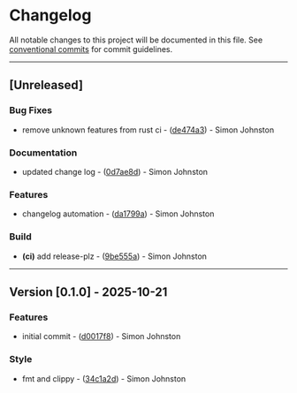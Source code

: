 # Changelog

All notable changes to this project will be documented in this file.
See [conventional commits](https://www.conventionalcommits.org/) for commit guidelines.

---
## [Unreleased]

### Bug Fixes

- remove unknown features from rust ci - ([de474a3](https://github.com/johnstonskj/rust-flat-error/commit/de474a3a6644b336b961d1bc6719972c140a3bff)) - Simon Johnston

### Documentation

- updated change log - ([0d7ae8d](https://github.com/johnstonskj/rust-flat-error/commit/0d7ae8db32d9e75cad73e4ff5e9200fb6739a48a)) - Simon Johnston

### Features

- changelog automation - ([da1799a](https://github.com/johnstonskj/rust-flat-error/commit/da1799acf8b967292943f027a78adb7331718687)) - Simon Johnston

### Build

- **(ci)** add release-plz - ([9be555a](https://github.com/johnstonskj/rust-flat-error/commit/9be555ad5e2bb9f596c7a118dd3da1a6abb86265)) - Simon Johnston

---
## Version [0.1.0] - 2025-10-21

### Features

- initial commit - ([d0017f8](https://github.com/johnstonskj/rust-flat-error/commit/d0017f847546833eff4b9924e1ab1bacd23d804e)) - Simon Johnston

### Style

- fmt and clippy - ([34c1a2d](https://github.com/johnstonskj/rust-flat-error/commit/34c1a2dffb470582ce61b30caeb5cd8d4344e60b)) - Simon Johnston

<!-- generated by git-cliff -->
